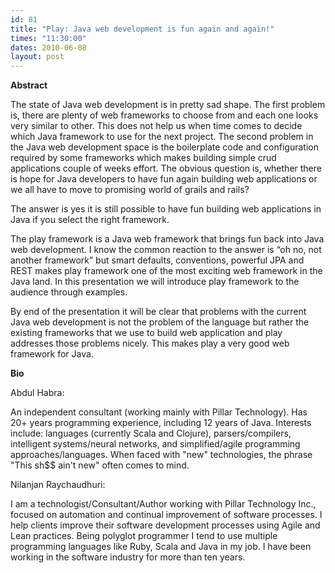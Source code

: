 ```yaml
---
id: 81
title: "Play: Java web development is fun again and again!"
times: "11:30:00"
dates: 2010-06-08
layout: post
---
```

 **Abstract**

The state of Java web development is in pretty sad shape. The first problem is, there are plenty of web frameworks to choose from and each one looks very similar to other. This does not help us when time comes to decide which Java framework to use for the next project. The second problem in the Java web development space is the boilerplate code and configuration required by some frameworks which makes building simple crud applications couple of weeks effort. The obvious question is, whether there is hope for Java developers to have fun again building web applications or we all have to move to promising world of grails and rails?  
  
The answer is yes it is still possible to have fun building web applications in Java if you select the right framework.  
  
The play framework is a Java web framework that brings fun back into Java web development. I know the common reaction to the answer is “oh no, not another framework” but smart defaults, conventions, powerful JPA and REST makes play framework one of the most exciting web framework in the Java land. In this presentation we will introduce play framework to the audience through examples.&nbsp;   
  
By end of the presentation it will be clear that problems with the current Java web development is not the problem of the language but rather the existing frameworks that we use to build web application and play addresses those problems nicely. This makes play a very good web framework for Java.

**Bio**

Abdul Habra:   
  
An independent consultant (working mainly with Pillar Technology). Has 20+ years programming experience, including 12 years of Java. Interests include: languages (currently Scala and Clojure), parsers/compilers, intelligent systems/neural networks, and simplified/agile programming approaches/languages. When faced with "new" technologies, the phrase "This sh$$ ain't new" often comes to mind.  
  
Nilanjan Raychaudhuri:  
  
I am a technologist/Consultant/Author working with Pillar Technology Inc., focused on automation and continual improvement of software processes. I help clients improve their software development processes using Agile and Lean practices. Being polyglot programmer I tend to use multiple programming languages like Ruby, Scala and Java in my job. I have been working in the software industry for more than ten years.

